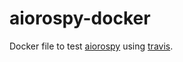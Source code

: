 # aiorospy-docker
Docker file to test [aiorospy](https://github.com/locusrobotics/aiorospy) using [travis](https://travis-ci.org/).
